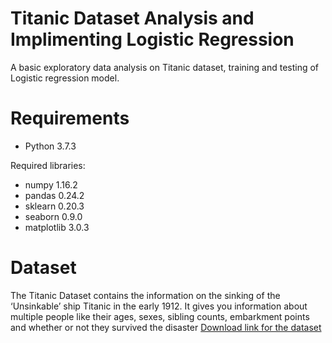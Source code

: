 # Titanic Dataset Analysis and Implimenting Logistic Regression
A basic exploratory data analysis on Titanic dataset, training and testing of Logistic regression model.

# Requirements
- Python 3.7.3

Required libraries:
- numpy 1.16.2
- pandas 0.24.2
- sklearn 0.20.3
- seaborn 0.9.0
- matplotlib 3.0.3

# Dataset
The Titanic Dataset contains the information on the sinking of the ‘Unsinkable’ ship Titanic in the early 1912. It gives you information about multiple people like their ages, sexes, sibling counts, embarkment points and whether or not they survived the disaster
[Download link for the dataset](https://www.kaggle.com/competitions/titanic/data)

